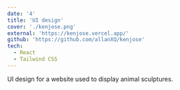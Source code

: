 ```yaml
---
date: '4'
title: 'UI design'
cover: './kenjose.png'
external: 'https://kenjose.vercel.app/'
github: 'https://github.com/allanXQ/kenjose'
tech:
  - React
  - Tailwind CSS
---
```


UI design for a website used to display animal sculptures.
